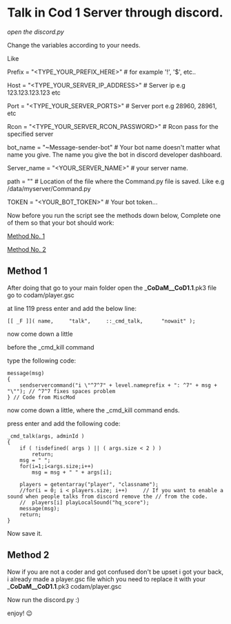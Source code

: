 # Talk in Cod 1 Server through discord.


*open the discord.py*

Change the variables according to your needs.

Like

Prefix = "<TYPE_YOUR_PREFIX_HERE>" # for example '!', '$', etc..

Host = "<TYPE_YOUR_SERVER_IP_ADDRESS>" # Server ip e.g 123.123.123.123 etc

Port = "<TYPE_YOUR_SERVER_PORTS>" # Server port e.g 28960, 28961, etc

Rcon = "<TYPE_YOUR_SERVER_RCON_PASSWORD>" # Rcon pass for the specified server

bot_name = "~Message-sender-bot" # Your bot name doesn't matter what name you give. The name you give the bot in discord developer dashboard.

Server_name = "<YOUR_SERVER_NAME>" # your server name.

path = "" # Location of the file where the Command.py file is saved. Like e.g /data/myserver/Command.py

TOKEN = "<YOUR_BOT_TOKEN>" # Your bot token...

Now before you run the script see the methods down below, Complete one of them so that your bot should work:

[Method No. 1](https://github.com/ainuddin15/Cod-1-Projects/blob/main/README.md#method-1)

[Method No. 2](https://github.com/ainuddin15/Cod-1-Projects/blob/main/README.md#method-2)

  
## Method 1
  
After doing that go to your main folder open the ___CoDaM__CoD1.1__.pk3 file go to codam/player.gsc
  
at line 119 press enter and add the below line:

  `[[ _F ]]( name,     "talk",     ::_cmd_talk,      "nowait" );`
  
now come down a little

before the _cmd_kill command

type the following code:

```
message(msg)
{
	sendservercommand("i \"^7^7" + level.nameprefix + ": ^7" + msg + "\""); // ^7^7 fixes spaces problem
} // Code from MiscMod
```

now come down a little, where the _cmd_kill command ends.

press enter and add the following code:

```
_cmd_talk(args, adminId )
{
	if ( !isdefined( args ) || ( args.size < 2 ) )
		return;		
	msg = " ";
	for(i=1;i<args.size;i++)
		msg = msg + " " + args[i];
	
	players = getentarray("player", "classname");
	//for(i = 0; i < players.size; i++)		// If you want to enable a sound when people talks from discord remove the // from the code.	
	//	players[i] playLocalSound("hq_score");	
	message(msg);
	return;
}
```
Now save it.

## Method 2

Now if you are not a coder and got confused don't be upset i got your back, i already made a player.gsc file which you need to replace it with  your ___CoDaM__CoD1.1__.pk3 codam/player.gsc





Now run the discord.py :)

enjoy! 😉
